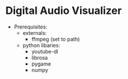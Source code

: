 # Digital Audio Visualizer
* Prerequisites:
    * externals:
        * ffmpeg (set to path)
    * python libaries:
        * youtube-dl
        * librosa
        * pygame
        * numpy
